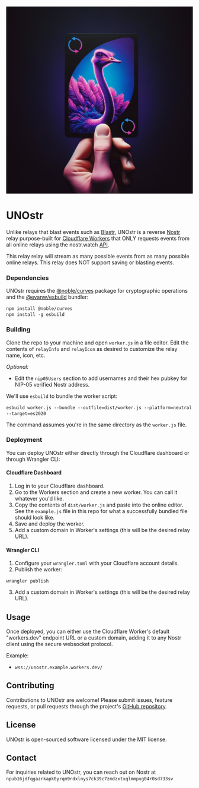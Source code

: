 ![UNOstr](unostr-min.jpg)

# UNOstr

Unlike relays that blast events such as [Blastr](https://github.com/MutinyWallet/blastr), UNOstr is a reverse [Nostr](https://github.com/fiatjaf/nostr) relay purpose-built for [Cloudflare Workers](https://workers.cloudflare.com/) that ONLY requests events from all online relays using the nostr.watch [API](https://api.nostr.watch/). 

This relay relay will stream as many possible events from as many possible online relays. This relay does NOT support saving or blasting events.

### Dependencies

UNOstr requires the [@noble/curves](https://github.com/paulmillr/noble-curves) package for cryptographic operations and the [@evanw/esbuild](https://github.com/evanw/esbuild) bundler:

```
npm install @noble/curves
npm install -g esbuild
```

### Building

Clone the repo to your machine and open `worker.js` in a file editor. Edit the contents of `relayInfo` and `relayIcon` as desired to customize the relay name, icon, etc.
 
*Optional:*
- Edit the `nip05Users` section to add usernames and their hex pubkey for NIP-05 verified Nostr address.

We'll use `esbuild` to bundle the worker script:

```
esbuild worker.js --bundle --outfile=dist/worker.js --platform=neutral --target=es2020
```

The command assumes you're in the same directory as the `worker.js` file.

### Deployment

You can deploy UNOstr either directly through the Cloudflare dashboard or through Wrangler CLI:

#### Cloudflare Dashboard

1. Log in to your Cloudflare dashboard.
2. Go to the Workers section and create a new worker. You can call it whatever you'd like.
3. Copy the contents of `dist/worker.js` and paste into the online editor. See the `example.js` file in this repo for what a successfully bundled file should look like.
4. Save and deploy the worker.
5. Add a custom domain in Worker's settings (this will be the desired relay URL).

#### Wrangler CLI

1. Configure your `wrangler.toml` with your Cloudflare account details.
2. Publish the worker:

```
wrangler publish
```
3. Add a custom domain in Worker's settings (this will be the desired relay URL).

## Usage

Once deployed, you can either use the Cloudflare Worker's default "workers.dev" endpoint URL or a custom domain, adding it to any Nostr client using the secure websocket protocol.

Example:

- `wss://unostr.example.workers.dev/`

## Contributing

Contributions to UNOstr are welcome! Please submit issues, feature requests, or pull requests through the project's [GitHub repository](https://github.com/Spl0itable/unostr).

## License

UNOstr is open-sourced software licensed under the MIT license.

## Contact

For inquiries related to UNOstr, you can reach out on Nostr at `npub16jdfqgazrkapk0yrqm9rdxlnys7ck39c7zmdzxtxqlmmpxg04r0sd733sv`
